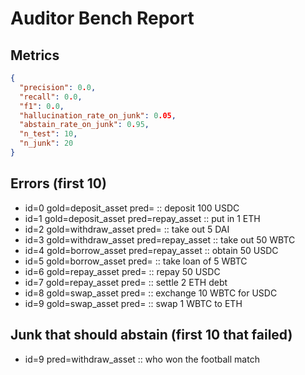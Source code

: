 # Auditor Bench Report

## Metrics
```json
{
  "precision": 0.0,
  "recall": 0.0,
  "f1": 0.0,
  "hallucination_rate_on_junk": 0.05,
  "abstain_rate_on_junk": 0.95,
  "n_test": 10,
  "n_junk": 20
}
```

## Errors (first 10)
- id=0 gold=deposit_asset pred= :: deposit 100 USDC
- id=1 gold=deposit_asset pred=repay_asset :: put in 1 ETH
- id=2 gold=withdraw_asset pred= :: take out 5 DAI
- id=3 gold=withdraw_asset pred=repay_asset :: take out 50 WBTC
- id=4 gold=borrow_asset pred=repay_asset :: obtain 50 USDC
- id=5 gold=borrow_asset pred= :: take loan of 5 WBTC
- id=6 gold=repay_asset pred= :: repay 50 USDC
- id=7 gold=repay_asset pred= :: settle 2 ETH debt
- id=8 gold=swap_asset pred= :: exchange 10 WBTC for USDC
- id=9 gold=swap_asset pred= :: swap 1 WBTC to ETH

## Junk that should abstain (first 10 that failed)
- id=9 pred=withdraw_asset :: who won the football match